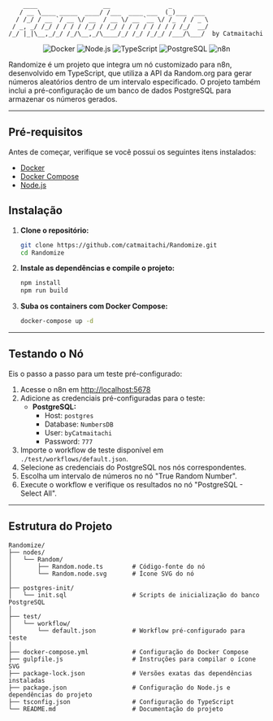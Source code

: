 ```
    ____                  __                _          
   / __ \____ _____  ____/ /___  ____ ___  (_)___  ___ 
  / /_/ / __ `/ __ \/ __  / __ \/ __ `__ \/ /_  / / _ \
 / _, _/ /_/ / / / / /_/ / /_/ / / / / / / / / /_/  __/
/_/ |_|\__,_/_/ /_/\__,_/\____/_/ /_/ /_/_/ /___/\___/  by Catmaitachi

```

<p align="center">
    <img src="https://img.shields.io/badge/docker-blue?logo=docker" alt="Docker" />
    <img src="https://img.shields.io/badge/node.js-18%2B-brightgreen?logo=node.js" alt="Node.js" />
    <img src="https://img.shields.io/badge/typescript-5.x-blue?logo=typescript" alt="TypeScript" />
    <img src="https://img.shields.io/badge/postgresql-14%2B-blue?logo=postgresql" alt="PostgreSQL" />
    <img src="https://img.shields.io/badge/n8n-automation-orange?logo=n8n" alt="n8n" />
</p>

Randomize é um projeto que integra um nó customizado para n8n, desenvolvido em TypeScript, que utiliza a API da Random.org para gerar números aleatórios dentro de um intervalo especificado. O projeto também inclui a pré-configuração de um banco de dados PostgreSQL para armazenar os números gerados.

---

## Pré-requisitos

Antes de começar, verifique se você possui os seguintes itens instalados:

- [Docker](https://www.docker.com/get-started)
- [Docker Compose](https://docs.docker.com/compose/install/)
- [Node.js](https://nodejs.org/en/download/)

## Instalação

1. **Clone o repositório:**
   ```sh
   git clone https://github.com/catmaitachi/Randomize.git
   cd Randomize
   ```
2. **Instale as dependências e compile o projeto:**
   ```sh
   npm install
   npm run build
   ```
3. **Suba os containers com Docker Compose:**
   ```sh
   docker-compose up -d
   ```

---

## Testando o Nó

Eis o passo a passo para um teste pré-configurado:

1. Acesse o n8n em [http://localhost:5678](http://localhost:5678)
2. Adicione as credenciais pré-configuradas para o teste:
   - **PostgreSQL:** 
     - Host: `postgres`
     - Database: `NumbersDB`
     - User: `byCatmaitachi`
     - Password: `777`
3. Importe o workflow de teste disponível em `./test/workflows/default.json`.
4. Selecione as credenciais do PostgreSQL nos nós correspondentes.
5. Escolha um intervalo de números no nó "True Random Number".
6. Execute o workflow e verifique os resultados no nó "PostgreSQL - Select All".

---

## Estrutura do Projeto

```
Randomize/
├── nodes/
│   └── Random/
│       ├── Random.node.ts        # Código-fonte do nó
│       └── Random.node.svg       # Ícone SVG do nó
│
├── postgres-init/
│   └── init.sql                  # Scripts de inicialização do banco PostgreSQL
│
├── test/
│   └── workflow/            
│       └── default.json          # Workflow pré-configurado para teste
│
├── docker-compose.yml            # Configuração do Docker Compose
├── gulpfile.js                   # Instruções para compilar o ícone SVG
├── package-lock.json             # Versões exatas das dependências instaladas
├── package.json                  # Configuração do Node.js e dependências do projeto
├── tsconfig.json                 # Configuração do TypeScript
└── README.md                     # Documentação do projeto
```
